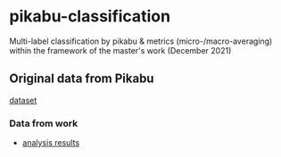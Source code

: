 # pikabu-classification
Multi-label classification by pikabu &amp; metrics (micro-/macro-averaging) within the framework of the master's work (December 2021)

## Original data from Pikabu
[dataset](https://drive.google.com/file/d/19oiCFVNvJ_Qb7Tf3dNTDZsGHC2lvBvMf/view)

### Data from work
- [analysis results](https://drive.google.com/file/d/1bLmhsoyE0yZZfIvtmKDO9vogkMBmLvHm/view?usp=sharing)